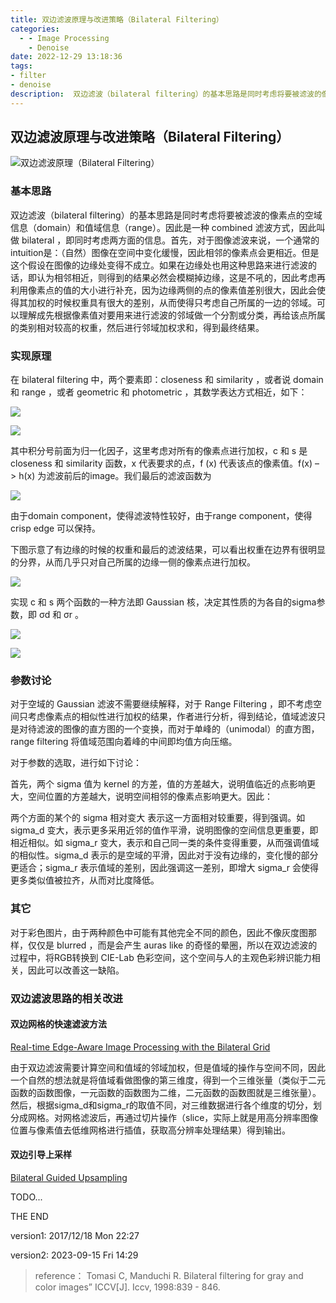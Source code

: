 ```yaml
---
title: 双边滤波原理与改进策略（Bilateral Filtering）
categories:
  - - Image Processing
    - Denoise
date: 2022-12-29 13:18:36
tags: 
- filter
- denoise
description:  双边滤波（bilateral filtering）的基本思路是同时考虑将要被滤波的像素点的空域信息（domain）和值域信息（range）。
---
```


## 双边滤波原理与改进策略（Bilateral Filtering）

![双边滤波原理（Bilateral Filtering）](v2-20b82bc22476606533ce250d68e32f56_720w.png)

### 基本思路

双边滤波（bilateral filtering）的基本思路是同时考虑将要被滤波的像素点的空域信息（domain）和值域信息（range）。因此是一种 combined 滤波方式，因此叫做 bilateral ，即同时考虑两方面的信息。首先，对于图像滤波来说，一个通常的intuition是：（自然）图像在空间中变化缓慢，因此相邻的像素点会更相近。但是这个假设在图像的边缘处变得不成立。如果在边缘处也用这种思路来进行滤波的话，即认为相邻相近，则得到的结果必然会模糊掉边缘，这是不吼的，因此考虑再利用像素点的值的大小进行补充，因为边缘两侧的点的像素值差别很大，因此会使得其加权的时候权重具有很大的差别，从而使得只考虑自己所属的一边的邻域。可以理解成先根据像素值对要用来进行滤波的邻域做一个分割或分类，再给该点所属的类别相对较高的权重，然后进行邻域加权求和，得到最终结果。

### 实现原理

在 bilateral filtering 中，两个要素即：closeness 和 similarity ，或者说 domain 和 range ，或者 geometric 和 photometric ，其数学表达方式相近，如下：

![ ](v2-c9650f647e5dbaf520e8530b69f218da_720w.png)

![ ](v2-f8abe1c837073b64500290db281fb894_720w.png)

其中积分号前面为归一化因子，这里考虑对所有的像素点进行加权，c 和 s 是 closeness 和 similarity 函数，x 代表要求的点，f (x) 代表该点的像素值。f(x) –> h(x) 为滤波前后的image。我们最后的滤波函数为

![ ](v2-061e03c53523b7665159a5b1c38d4ae1_720w.png)


由于domain component，使得滤波特性较好，由于range component，使得crisp edge 可以保持。

下图示意了有边缘的时候的权重和最后的滤波结果，可以看出权重在边界有很明显的分界，从而几乎只对自己所属的边缘一侧的像素点进行加权。

![ ](v2-ed438e46a5837a5369f996e0e3b7f84f_720w.webp)

实现 c 和 s 两个函数的一种方法即 Gaussian 核，决定其性质的为各自的sigma参数，即 σd 和 σr 。

![ ](v2-ebb11d34423238e7596062d5b7b25062_720w.png)

![ ](v2-a110c49ab57d4cd6d94069eb69067e9b_720w.png)



### 参数讨论

对于空域的 Gaussian 滤波不需要继续解释，对于 Range Filtering ，即不考虑空间只考虑像素点的相似性进行加权的结果，作者进行分析，得到结论，值域滤波只是对待滤波的图像的直方图的一个变换，而对于单峰的（unimodal）的直方图，range filtering 将值域范围向着峰的中间即均值方向压缩。

对于参数的选取，进行如下讨论：

首先，两个 sigma 值为 kernel 的方差，值的方差越大，说明值临近的点影响更大，空间位置的方差越大，说明空间相邻的像素点影响更大。因此：

两个方面的某个的 sigma 相对变大 表示这一方面相对较重要，得到强调。如 sigma_d 变大，表示更多采用近邻的值作平滑，说明图像的空间信息更重要，即相近相似。如 sigma_r 变大，表示和自己同一类的条件变得重要，从而强调值域的相似性。sigma_d 表示的是空域的平滑，因此对于没有边缘的，变化慢的部分更适合；sigma_r 表示值域的差别，因此强调这一差别，即增大 sigma_r 会使得更多类似值被拉齐，从而对比度降低。

### 其它

对于彩色图片，由于两种颜色中可能有其他完全不同的颜色，因此不像灰度图那样，仅仅是 blurred ，而是会产生 auras like 的奇怪的晕圈，所以在双边滤波的过程中，将RGB转换到 CIE-Lab 色彩空间，这个空间与人的主观色彩辨识能力相关，因此可以改善这一缺陷。

### 双边滤波思路的相关改进

#### 双边网格的快速滤波方法

[Real-time Edge-Aware Image Processing with the Bilateral Grid](https://people.csail.mit.edu/sparis/publi/2007/siggraph/Chen_07_Bilateral_Grid.pdf)

由于双边滤波需要计算空间和值域的邻域加权，但是值域的操作与空间不同，因此一个自然的想法就是将值域看做图像的第三维度，得到一个三维张量（类似于二元函数的函数图像，一元函数的函数图为二维，二元函数的函数图就是三维张量）。然后，根据sigma_d和sigma_r的取值不同，对三维数据进行各个维度的切分，划分成网格。对网格滤波后，再通过切片操作（slice，实际上就是用高分辨率图像位置与像素值去低维网格进行插值，获取高分辨率处理结果）得到输出。

#### 双边引导上采样

[Bilateral Guided Upsampling](https://dl.acm.org/doi/pdf/10.1145/2980179.2982423)

TODO...



THE END

version1: 2017/12/18 Mon 22:27

version2: 2023-09-15 Fri 14:29



> reference：
> Tomasi C, Manduchi R. Bilateral filtering for gray and color images” ICCV[J]. Iccv, 1998:839 - 846.
